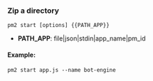 ### Zip a directory

`pm2 start [options] {{PATH_APP}}`

- <b>PATH_APP</b>: file|json|stdin|app_name|pm_id

#### Example:

`pm2 start app.js --name bot-engine`
